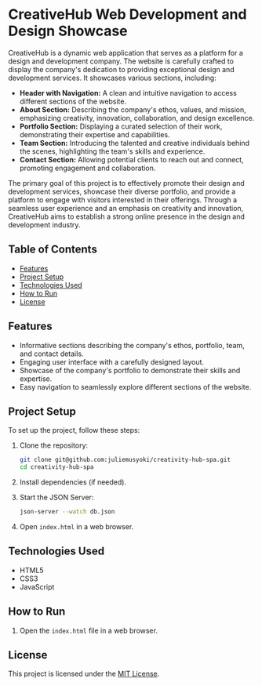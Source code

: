 # CreativeHub Web Development and Design Showcase

CreativeHub is a dynamic web application that serves as a platform for a design and development company. The website is carefully crafted to display the company's dedication to providing exceptional design and development services. It showcases various sections, including:

- **Header with Navigation:** A clean and intuitive navigation to access different sections of the website.
- **About Section:** Describing the company's ethos, values, and mission, emphasizing creativity, innovation, collaboration, and design excellence.
- **Portfolio Section:** Displaying a curated selection of their work, demonstrating their expertise and capabilities.
- **Team Section:** Introducing the talented and creative individuals behind the scenes, highlighting the team's skills and experience.
- **Contact Section:** Allowing potential clients to reach out and connect, promoting engagement and collaboration.

The primary goal of this project is to effectively promote their design and development services, showcase their diverse portfolio, and provide a platform to engage with visitors interested in their offerings. Through a seamless user experience and an emphasis on creativity and innovation, CreativeHub aims to establish a strong online presence in the design and development industry.

## Table of Contents

- [Features](#features)
- [Project Setup](#project-setup)
- [Technologies Used](#technologies-used)
- [How to Run](#how-to-run)
- [License](#license)

## Features

- Informative sections describing the company's ethos, portfolio, team, and contact details.
- Engaging user interface with a carefully designed layout.
- Showcase of the company's portfolio to demonstrate their skills and expertise.
- Easy navigation to seamlessly explore different sections of the website.

## Project Setup

To set up the project, follow these steps:

1. Clone the repository:

    ```bash
    git clone git@github.com:juliemusyoki/creativity-hub-spa.git
    cd creativity-hub-spa
    ```

2. Install dependencies (if needed).

3. Start the JSON Server:

    ```bash
    json-server --watch db.json
    ```
4. Open `index.html` in a web browser.

## Technologies Used

- HTML5
- CSS3
- JavaScript

## How to Run

1. Open the `index.html` file in a web browser.

## License

This project is licensed under the [MIT License](LICENSE).
